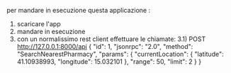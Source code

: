 per mandare in esecuzione questa applicazione :
1) scaricare l'app
2) mandare in esecuzione
3) con un normalissimo rest client effettuare le chiamate:
  3.1) POST http://127.0.0.1:8000/api
        {
          "id": 1,
          "jsonrpc": "2.0",
          "method": "SearchNearestPharmacy",
          "params": {
            "currentLocation": {
              "latitude": 41.10938993,
              "longitude": 15.032101
            },
            "range": 50,
            "limit": 2
          }
          }
